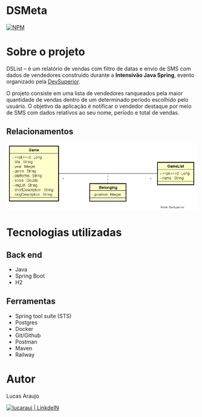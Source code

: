 # DSMeta   
[![NPM](https://img.shields.io/npm/l/react)](https://github.com/lucarauj/dslist/blob/main/LICENSE) 

# Sobre o projeto

DSList – é um relatório de vendas com filtro de datas e envio de SMS com dados de vendedores construído durante a **Intensivão Java Spring**, evento organizado pela [DevSuperior](https://devsuperior.com "Site da DevSuperior").

O projeto consiste em uma lista de vendedores ranqueados pela maior quantidade de vendas dentro de um determinado período escolhido pelo usuário. 
O objetivo da aplicação é notificar o vendedor destaque por meio de SMS com dados relativos ao seu nome, período e total de vendas.

## Relacionamentos
![Relacionamentos](https://github.com/lucarauj/dslist/blob/main/extra/dslist-model.png)

# Tecnologias utilizadas

## Back end
- Java
- Spring Boot
- H2

## Ferramentas
- Spring tool suíte (STS)
- Postgres
- Docker
- Git/Github
- Postman
- Maven
- Railway

# Autor

Lucas Araujo

<a href="https://www.linkedin.com/in/lucarauj"><img alt="lucarauj | LinkdeIN" width="40px" src="https://user-images.githubusercontent.com/43545812/144035037-0f415fc7-9f96-4517-a370-ccc6e78a714b.png" /></a>


